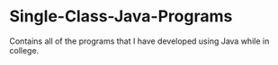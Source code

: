 # Single-Class-Java-Programs
Contains all of the programs that I have developed using Java while in college. 
